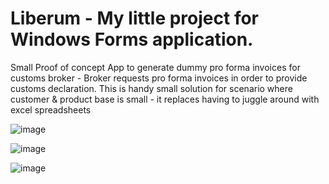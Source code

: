 # Liberum - My little project for Windows Forms application. 
Small Proof of concept App to generate dummy pro forma invoices for customs broker -  Broker requests pro forma invoices in order to provide customs declaration. This is handy small solution for scenario where customer & product base is small - it replaces having to juggle around with excel spreadsheets

![image](https://user-images.githubusercontent.com/104121149/234395933-39ce8ae4-3dc3-45d9-b695-1e321b2b3adf.png)

![image](https://user-images.githubusercontent.com/104121149/234396543-9f7c3431-32ff-4685-b016-c661d8090ffb.png)

![image](https://user-images.githubusercontent.com/104121149/234396620-d719e8f1-1ffb-4d6f-9c54-f951453e6538.png)
